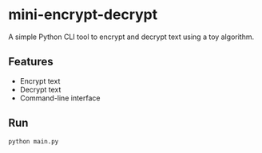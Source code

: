 # mini-encrypt-decrypt

A simple Python CLI tool to encrypt and decrypt text using a toy algorithm.

## Features
- Encrypt text
- Decrypt text
- Command-line interface

## Run
```bash
python main.py
